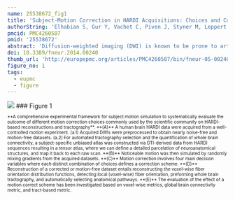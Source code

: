```yaml
---
name: 25538672_fig1
title: 'Subject-Motion Correction in HARDI Acquisitions: Choices and Consequences.'
authorString: 'Elhabian S, Gur Y, Vachet C, Piven J, Styner M, Leppert IR, Pike GB, Gerig G.'
pmcid: PMC4260507
pmid: '25538672'
abstract: 'Diffusion-weighted imaging (DWI) is known to be prone to artifacts related to motion originating from subject movement, cardiac pulsation, and breathing, but also to mechanical issues such as table vibrations. Given the necessity for rigorous quality control and motion correction, users are often left to use simple heuristics to select correction schemes, which involves simple qualitative viewing of the set of DWI data, or the selection of transformation parameter thresholds for detection of motion outliers. The scientific community offers strong theoretical and experimental work on noise reduction and orientation distribution function (ODF) reconstruction techniques for HARDI data, where post-acquisition motion correction is widely performed, e.g., using the open-source DTIprep software (1), FSL (the FMRIB Software Library) (2), or TORTOISE (3). Nonetheless, effects and consequences of the selection of motion correction schemes on the final analysis, and the eventual risk of introducing confounding factors when comparing populations, are much less known and far beyond simple intuitive guessing. Hence, standard users lack clear guidelines and recommendations in practical settings. This paper reports a comprehensive evaluation framework to systematically assess the outcome of different motion correction choices commonly used by the scientific community on different DWI-derived measures. We make use of human brain HARDI data from a well-controlled motion experiment to simulate various degrees of motion corruption and noise contamination. Choices for correction include exclusion/scrubbing or registration of motion corrupted directions with different choices of interpolation, as well as the option of interpolation of all directions. The comparative evaluation is based on a study of the impact of motion correction using four metrics that quantify (1) similarity of fiber orientation distribution functions (fODFs), (2) deviation of local fiber orientations, (3) global brain connectivity via graph diffusion distance (GDD), and (4) the reproducibility of prominent and anatomically defined fiber tracts. Effects of various motion correction choices are systematically explored and illustrated, leading to a general conclusion of discouraging users from setting ad hoc thresholds on the estimated motion parameters beyond which volumes are claimed to be corrupted.'
doi: 10.3389/fneur.2014.00240
thumb_url: 'http://europepmc.org/articles/PMC4260507/bin/fneur-05-00240-g001.gif'
figure_no: 1
tags:
  - eupmc
  - figure
---
```

<img src='http://europepmc.org/articles/PMC4260507/bin/fneur-05-00240-g001.jpg' style='max-height: 300px'>
### Figure 1
<p style='font-size: 10px;'>**A comprehensive experimental framework for subject motion simulation to systematically evaluate the outcome of different motion correction choices commonly used by the scientific community on HARDI-based reconstructions and tractography**. **(A)** A human brain HARDI data were acquired from a well-controlled motion experiment. (a.1) Acquired DWIs were preprocessed to obtain nearly noise-free and motion-free datasets. (a.2) For automated tractography selection and the quantification of whole brain connectivity, a subject-specific unbiased atlas was constructed via DTI-derived data from HARDI sequences resulting in a tensor atlas, where we can define a detailed parcelation of neuroanatomical structures, and map it back to each raw scan. **(B)** Noticeable motion was then simulated by randomly mixing gradients from the acquired datasets. **(C)** Motion correction involves four main decision variables where each distinct combination of choices defines a correction scheme. **(D)** Reconstruction of a corrected or motion-free dataset entails reconstructing the voxel-wise fiber orientation distribution functions, detecting local (voxel-wise) fiber orientation, preforming whole brain tractography, and automatically selecting anatomical pathways. **(E)** The evaluation of the effect of a motion correct scheme has been investigated based on voxel-wise metrics, global brain connectivity metric, and tract-based metric.</p>